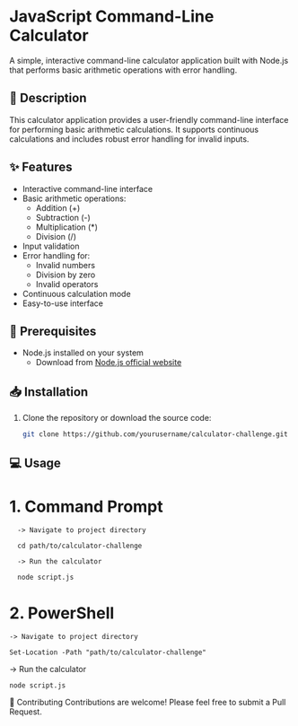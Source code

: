 # JavaScript Command-Line Calculator

A simple, interactive command-line calculator application built with Node.js that performs basic arithmetic operations with error handling.

## 📝 Description

This calculator application provides a user-friendly command-line interface for performing basic arithmetic calculations. It supports continuous calculations and includes robust error handling for invalid inputs.

## ✨ Features

- Interactive command-line interface
- Basic arithmetic operations:
  - Addition (+)
  - Subtraction (-)
  - Multiplication (*)
  - Division (/)
- Input validation
- Error handling for:
  - Invalid numbers
  - Division by zero
  - Invalid operators
- Continuous calculation mode
- Easy-to-use interface

## 🔧 Prerequisites

- Node.js installed on your system
  - Download from [Node.js official website](https://nodejs.org/)

## 📥 Installation

1. Clone the repository or download the source code:
   ```bash
   git clone https://github.com/yourusername/calculator-challenge.git

## 💻 Usage
# 1. Command Prompt

      -> Navigate to project directory

      cd path/to/calculator-challenge

      -> Run the calculator

      node script.js

# 2. PowerShell

    -> Navigate to project directory
    
    Set-Location -Path "path/to/calculator-challenge"

   -> Run the calculator
   
    node script.js



🤝 Contributing
Contributions are welcome! Please feel free to submit a Pull Request.
